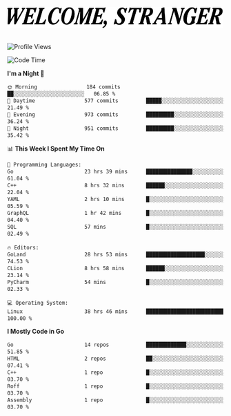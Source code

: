 <div>
  <picture>
    <source media="(prefers-color-scheme: dark)" srcset="./headers/welcome_white.png">
    <img alt="WELCOME, STRANGER" src="./headers/welcome.png" width="500">
  </picture>
</div>

<br>

![Profile Views](https://komarev.com/ghpvc/?username=darleet&color=blue)

<!--START_SECTION:waka-->
![Code Time](http://img.shields.io/badge/Code%20Time-303%20hrs%2028%20mins-blue)

**I'm a Night 🦉** 

```text
🌞 Morning                184 commits         ██░░░░░░░░░░░░░░░░░░░░░░░   06.85 % 
🌆 Daytime                577 commits         █████░░░░░░░░░░░░░░░░░░░░   21.49 % 
🌃 Evening                973 commits         █████████░░░░░░░░░░░░░░░░   36.24 % 
🌙 Night                  951 commits         █████████░░░░░░░░░░░░░░░░   35.42 % 
```


📊 **This Week I Spent My Time On** 

```text
💬 Programming Languages: 
Go                       23 hrs 39 mins      ███████████████░░░░░░░░░░   61.04 % 
C++                      8 hrs 32 mins       ██████░░░░░░░░░░░░░░░░░░░   22.04 % 
YAML                     2 hrs 10 mins       █░░░░░░░░░░░░░░░░░░░░░░░░   05.59 % 
GraphQL                  1 hr 42 mins        █░░░░░░░░░░░░░░░░░░░░░░░░   04.40 % 
SQL                      57 mins             █░░░░░░░░░░░░░░░░░░░░░░░░   02.49 % 

🔥 Editors: 
GoLand                   28 hrs 53 mins      ███████████████████░░░░░░   74.53 % 
CLion                    8 hrs 58 mins       ██████░░░░░░░░░░░░░░░░░░░   23.14 % 
PyCharm                  54 mins             █░░░░░░░░░░░░░░░░░░░░░░░░   02.33 % 

💻 Operating System: 
Linux                    38 hrs 46 mins      █████████████████████████   100.00 % 
```

**I Mostly Code in Go** 

```text
Go                       14 repos            █████████████░░░░░░░░░░░░   51.85 % 
HTML                     2 repos             ██░░░░░░░░░░░░░░░░░░░░░░░   07.41 % 
C++                      1 repo              █░░░░░░░░░░░░░░░░░░░░░░░░   03.70 % 
Roff                     1 repo              █░░░░░░░░░░░░░░░░░░░░░░░░   03.70 % 
Assembly                 1 repo              █░░░░░░░░░░░░░░░░░░░░░░░░   03.70 % 
```




<!--END_SECTION:waka-->

